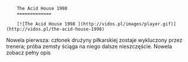 
        The Acid House 1998 
        =============
        
        [![The Acid House 1998 ](http://vidos.pl/images/player.gif)](http://vidos.pl/the-acid-house-1998)
        
        
 Nowela pierwsza: członek drużyny piłkarskiej zostaje wykluczony przez trenera; próba zemsty ściąga na niego dalsze nieszczęście. Nowela zobacz pełny opis
    